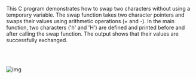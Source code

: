 This C program demonstrates how to swap two characters without using a temporary variable. The swap function takes two character pointers and swaps their values using arithmetic operations (+ and -). In the main function, two characters ('h' and 'H') are defined and printed before and after calling the swap function. The output shows that their values are successfully exchanged.

<br><br>

![img](https://github.com/Oanekrif/Bitwise-Char-Swap/edit/master/image.png)
